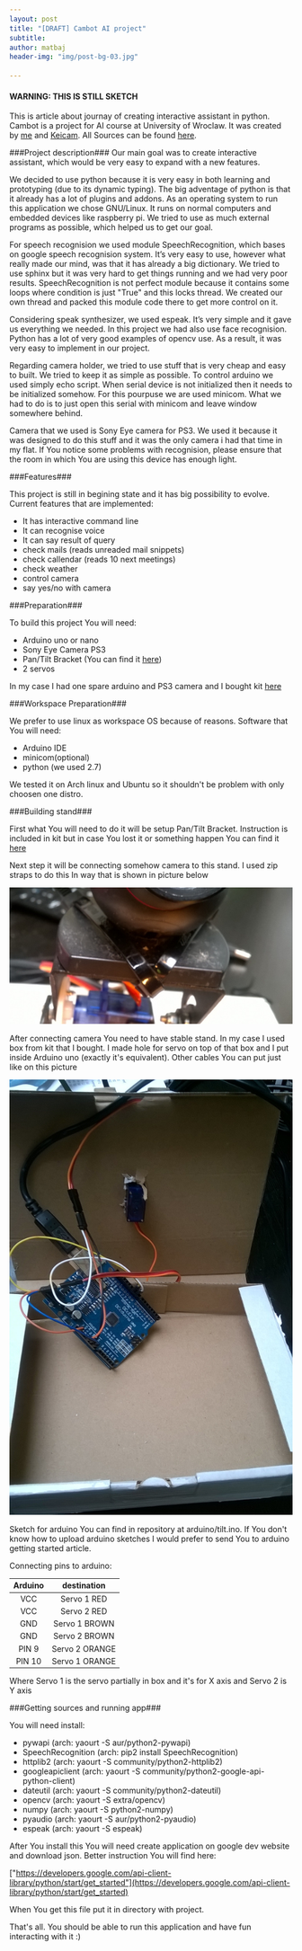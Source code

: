 ```yaml
---
layout: post
title: "[DRAFT] Cambot AI project"
subtitle: 
author: matbaj
header-img: "img/post-bg-03.jpg"

---
```

#### WARNING: THIS IS STILL SKETCH ####
This is article about journay of creating interactive assistant in python.
Cambot is a project for AI course at University of Wroclaw.
It was created by [me](https://github.com/matbaj) and [Keicam](https://github.com/Keicam).
All Sources can be found [here](https://github.com/matbaj/cambot).

###Project description###
Our main goal was to create interactive assistant, 
which would be very easy to expand with a new features. 

We decided to use python because it is very easy in both learning 
and prototyping (due to its dynamic typing). 
The big adventage of python is that it already has a lot of plugins and addons.
As an operating system to run this application we chose GNU/Linux.
It runs on normal computers and embedded devices like raspberry pi. 
We tried to use as much external programs as possible, which helped us to get our goal.

For speech recognision we used module SpeechRecognition,
which bases on google speech recognision system.
It’s very easy to use, however what really made our mind, 
was that it has already a big dictionary. 
We tried to use sphinx but it was very hard to get things 
running and we had very poor results. 
SpeechRecognition is not perfect module because 
it contains some loops where condition is just "True"
and this locks thread. 
We created our own thread and packed this module code there to get more control on it.

Considering speak synthesizer, we used espeak.
It’s very simple and it gave us everything we needed.
In this project we had also use face recognision. 
Python has a lot of very good examples of opencv use. 
As a result, it was very easy to implement in our project.

Regarding camera holder, we tried to use stuff that is very cheap and easy to built. 
We tried to keep it as simple as possible. 
To control arduino we used simply echo script. 
When serial device is not initialized then it needs to be initialized somehow.
For this pourpuse we are used minicom. 
What we had to do is to just open this serial with minicom and leave window somewhere behind.

Camera that we used is Sony Eye camera for PS3. 
We used it because it was designed to do this stuff and 
it was the only camera i had that time in my flat. 
If You notice some problems with recognision, 
please ensure that the room in which You are using this device has enough light.


###Features###

This project is still in begining state and it has big possibility to evolve.
Current features that are implemented:

* It has interactive command line
* It can recognise voice
* It can say result of query
* check mails (reads unreaded mail snippets)
* check callendar (reads 10 next meetings)
* check weather
* control camera
* say yes/no with camera

###Preparation###

To build this project You will need:

* Arduino uno or nano
* Sony Eye Camera PS3
* Pan/Tilt Bracket (You can find it [here](https://www.sparkfun.com/products/10335))
* 2 servos

In my case I had one spare arduino and PS3 camera and I bought kit [here](http://botland.com.pl/chwytaki-i-uchwyty/2547-uchwyt-do-serw-micro-pantilt-serwa-dagu.html)

###Workspace Preparation###

We prefer to use linux as workspace OS because of reasons.
Software that You will need:

* Arduino IDE
* minicom(optional)
* python (we used 2.7)

We tested it on Arch linux and Ubuntu so it shouldn't be problem with only choosen one distro.



###Building stand###

First what You will need to do it will be setup Pan/Tilt Bracket.
Instruction is included in kit but in case You lost it or something happen You can find it [here](https://www.sparkfun.com/datasheets/Robotics/Other/sensor%20pan%20tilt%20manual.jpg)

Next step it will be connecting somehow camera to this stand.
I used zip straps to do this In way that is shown in picture below

![Camera stand](/img/article-cambot-camera.jpg)

After connecting camera You need to have stable stand.
In my case I used box from kit that I bought.
I made hole for servo on top of that box and I put inside Arduino uno (exactly it's equivalent).
Other cables You can put just like on this picture

![Box](/img/article-cambot-box.jpg)

Sketch for arduino You can find in repository at arduino/tilt.ino.
If You don't know how to upload arduino sketches I would prefer to send You to arduino getting started article.

Connecting pins to arduino:

|  Arduino      | destination   |
|:-------------:|:-------------:|
| VCC           | Servo 1 RED   |
| VCC           | Servo 2 RED   |
| GND           | Servo 1 BROWN |
| GND           | Servo 2 BROWN |
| PIN 9         | Servo 2 ORANGE|
| PIN 10        | Servo 1 ORANGE|

Where Servo 1 is the servo partially in box and it's for X axis and Servo 2 is Y axis


###Getting sources and running app###

You will need install:

* pywapi (arch: yaourt -S aur/python2-pywapi)
* SpeechRecognition (arch: pip2 install SpeechRecognition)
* httplib2 (arch: yaourt -S community/python2-httplib2)
* googleapiclient (arch: yaourt -S community/python2-google-api-python-client)
* dateutil (arch: yaourt -S community/python2-dateutil)
* opencv (arch: yaourt -S extra/opencv)
* numpy (arch: yaourt -S python2-numpy)
* pyaudio (arch: yaourt -S aur/python2-pyaudio)
* espeak (arch: yaourt -S espeak)

After You install this You will need create application on google dev website and download
json.
Better instruction You will find here:

["https://developers.google.com/api-client-library/python/start/get_started"](https://developers.google.com/api-client-library/python/start/get_started)

When You get this file put it in directory with project.

That's all. You should be able to run this application and have fun interacting with it :)



